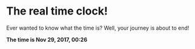 # The real time clock!

Ever wanted to know what the time is? Well, your journey is about to end!

**The time is Nov 29, 2017, 00:26**